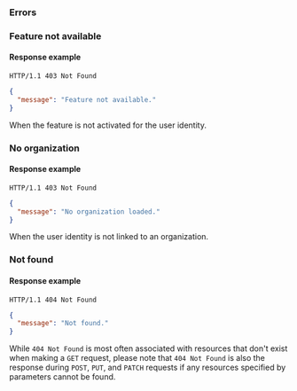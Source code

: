 ### Errors

### Feature not available

#### Response example

```
HTTP/1.1 403 Not Found
```

```json
{
  "message": "Feature not available."
}
```

When the feature is not activated for the user identity.

### No organization

#### Response example

```
HTTP/1.1 403 Not Found
```

```json
{
  "message": "No organization loaded."
}
```
When the user identity is not linked to an organization.

### Not found

#### Response example

```
HTTP/1.1 404 Not Found
```

```json
{
  "message": "Not found."
}
```

While `404 Not Found` is most often associated with resources that don't exist when making a `GET` request, please note that `404 Not Found` is also the response during `POST`, `PUT`, and `PATCH` requests if any resources specified by parameters cannot be found.
